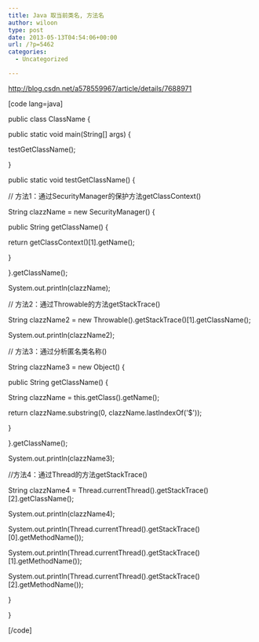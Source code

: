 ```yaml
---
title: Java 取当前类名, 方法名
author: wiloon
type: post
date: 2013-05-13T04:54:06+00:00
url: /?p=5462
categories:
  - Uncategorized

---
```

http://blog.csdn.net/a578559967/article/details/7688971

[code lang=java]
  
public class ClassName {
      
public static void main(String[] args) {
          
testGetClassName();
      
}

public static void testGetClassName() {
          
// 方法1：通过SecurityManager的保护方法getClassContext()
          
String clazzName = new SecurityManager() {
              
public String getClassName() {
                  
return getClassContext()[1].getName();
              
}
          
}.getClassName();
          
System.out.println(clazzName);

// 方法2：通过Throwable的方法getStackTrace()
          
String clazzName2 = new Throwable().getStackTrace()[1].getClassName();
          
System.out.println(clazzName2);

// 方法3：通过分析匿名类名称()
          
String clazzName3 = new Object() {
              
public String getClassName() {
                  
String clazzName = this.getClass().getName();
                  
return clazzName.substring(0, clazzName.lastIndexOf('$'));
              
}
          
}.getClassName();
          
System.out.println(clazzName3);

//方法4：通过Thread的方法getStackTrace()
          
String clazzName4 = Thread.currentThread().getStackTrace()[2].getClassName();
          
System.out.println(clazzName4);

System.out.println(Thread.currentThread().getStackTrace()[0].getMethodName());
          
System.out.println(Thread.currentThread().getStackTrace()[1].getMethodName());
          
System.out.println(Thread.currentThread().getStackTrace()[2].getMethodName());
      
}
  
}
  
[/code]